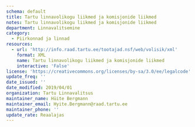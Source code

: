 ```yaml
---
schema: default
title: Tartu linnavolikogu liikmed ja komisjonide liikmed
notes: Tartu linnavolikogu liikmed ja komisjonide liikmed
department: Linnavalitsemine
category:
  - Piirkonnad ja linnad
resources:
  - url: 'http://info.raad.tartu.ee/tootajad.nsf/web/volisik/xml'
    format: XML
    name: Tartu linnavolikogu liikmed ja komisjonide liikmed
    interactive: 'False'
license: 'https://creativecommons.org/licenses/by-sa/3.0/ee/legalcode'
update_freq: ''
date_issued: ''
date_modified: 2019/04/01
organization: Tartu Linnavalitsus
maintainer_name: Hüite Bergmann
maintainer_email: Hyite.Bergmann@raad.tartu.ee
maintainer_phone: ''
update_rate: Reaalajas
---
```

